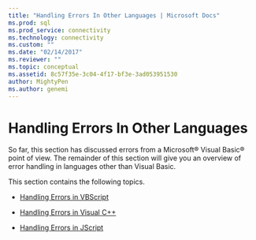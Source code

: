 ```yaml
---
title: "Handling Errors In Other Languages | Microsoft Docs"
ms.prod: sql
ms.prod_service: connectivity
ms.technology: connectivity
ms.custom: ""
ms.date: "02/14/2017"
ms.reviewer: ""
ms.topic: conceptual
ms.assetid: 8c57f35e-3c04-4f17-bf3e-3ad053951530
author: MightyPen
ms.author: genemi
---
```

# Handling Errors In Other Languages
So far, this section has discussed errors from a Microsoft® Visual Basic® point of view. The remainder of this section will give you an overview of error handling in languages other than Visual Basic.  
  
 This section contains the following topics.  
  
-   [Handling Errors in VBScript](../../../ado/guide/data/handling-errors-in-vbscript.md)  
  
-   [Handling Errors in Visual C++](../../../ado/guide/data/handling-errors-in-visual-c.md)  
  
-   [Handling Errors in JScript](../../../ado/guide/data/handling-errors-in-jscript.md)
